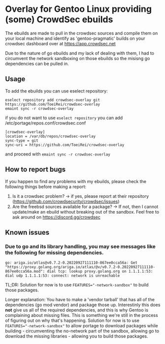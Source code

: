 # Overlay for Gentoo Linux providing (some) CrowdSec ebuilds

The ebuilds are made to pull in the crowdsec sources and compile them on your local machine 
and identify as 'gentoo-pragmatic' builds on your crowdsec dashboard over at https://app.crowdsec.net

Due to the nature of go ebuilds and my lack of dealing with them, I had to circumvent the network sandboxing on
those ebuilds so the misisng go dependencies can be pulled in.

## Usage 

To add the ebuilds you can use eselect repository:

```
eselect repository add crowdsec-overlay git https://github.com/ToeiRei/crowdsec-overlay
emaint sync -r crowdsec-overlay
```

if you do not want to use `eselect repository` you can add /etc/portage/repos.conf/crowdsec.conf

```
[crowdsec-overlay]
location = /var/db/repos/crowdsec-overlay
sync-type = git
sync-uri = https://github.com/ToeiRei/crowdsec-overlay
```

and proceed with `emaint sync -r crowdsec-overlay`


## How to report bugs

If you happen to find any problems with my ebuilds, please check the following things before making a report:

1. Is it a crowdsec problem? -> if yes, please report at their repository (https://github.com/crowdsecurity/crowdsec/issues)
2. Are the freebsd sources available for a package? ->  If not, then I cannot update/make an ebuild without breaking out of the sandbox. Feel free to ask around on https://discord.gg/crowdsec

## Known issues

### Due to go and its library handling, you may see messages like the following for missing dependencies.
```go: ariga.io/atlas@v0.7.2-0.20220927111110-867ee0cca56a: Get "https://proxy.golang.org/ariga.io/atlas/@v/v0.7.2-0.20220927111110-867ee0cca56a.mod": dial tcp: lookup proxy.golang.org on 1.1.1.1:53: dial udp 1.1.1.1:53: connect: network is unreachable```

TL;DR: Solution for now is to use `FEATURES="-network-sandbox"` to build those packages.

Longer explanation: You have to make a 'vendor tarball' that has all of the dependencies (go mod vendor) and package those up. Interestinly this does **not** give us all of the required dependencies, and this is why Gentoo is complaining about missing files.
This is something we're still in the process of figuring out on why that's happening. Solution for now is to use `FEATURES="-network-sandbox"` to allow portage to download packages while building - circumventing the no-network part of the sandbox, allowing go to download the missing libraries - allowing you to build those packages.

